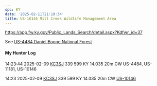 ```yaml
---
spc: KY
date: '2025-02-11T21:19:34'
title: US-10146 Mill Creek Wildlife Management Area
---
```


https://app.fw.ky.gov/Public_Lands_Search/detail.aspx?Kdfwr_id=37

See [US-4484 Daniel Boone National Forest](US-4484%20Daniel%20Boone%20National%20Forest.md)



#### My Hunter Log
14:23:44    2025-02-09    [KC3SJ](https://qrz.com/db/KC3SJ)    339    599    KY    14.035    20m    CW    US-4484, US-11181, US-10146

14:23    2025-02-09    [KC3SJ](https://qrz.com/db/KC3SJ)    339    599    KY    14.035    20m    CW    [US-10146](https://pota.app/#/park/US-10146)